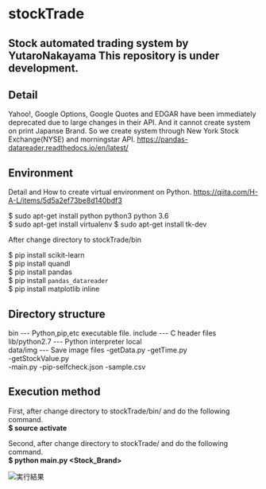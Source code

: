 # stockTrade
Stock automated trading system by YutaroNakayama
This repository is under development.
---

## Detail
Yahoo!, Google Options, Google Quotes and EDGAR have been immediately deprecated due to large changes in their API.
And it cannot create system on print Japanse Brand. 
So we create system through New York Stock Exchange(NYSE) and morningstar API.
<https://pandas-datareader.readthedocs.io/en/latest/>

## Environment
Detail and How to create virtual environment on Python.
<https://qiita.com/H-A-L/items/5d5a2ef73be8d140bdf3>

$ sudo apt-get install python python3 python 3.6  
$ sudo apt-get install virtualenv
$ sudo apt-get install tk-dev

After change directory to stockTrade/bin

$ pip install scikit-learn  
$ pip install quandl   
$ pip install pandas  
$ pip install `pandas_datareader`  
$ pip install matplotlib inline  


## Directory structure
bin           --- Python,pip,etc executable file.
include       --- C header files
lib/python2.7 --- Python interpreter
local           
data/img      --- Save image files
   -getData.py
   -getTime.py 				
	 -getStockValue.py	
   -main.py
   -pip-selfcheck.json
   -sample.csv

## Execution method
First, after change directory to stockTrade/bin/ and do the following command.  
**$ source activate**

Second, after change directory to stockTrade/ and do the following command.  
**$ python main.py <Stock_Brand>**  

![実行結果](https://github.com/NakayamaYutaro/stockTrade/blob/master/data/img/sampleTM_exec.png "実行結果")


